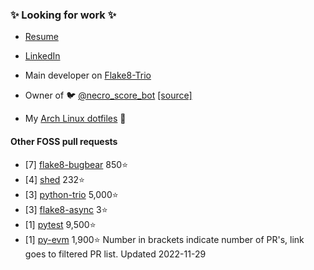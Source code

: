 ### ✨ Looking for work ✨
* [Resume](https://github.com/jakkdl/resume/raw/main/john_litborn_resume.pdf)  
* [LinkedIn](https://www.linkedin.com/in/john-litborn-6a2a36139/)


* Main developer on [Flake8-Trio](https://github.com/Zac-HD/flake8-trio)
* Owner of :bird: [@necro_score_bot](https://twitter.com/necro_score_bot) [[source]](https://github.com/jakkdl/necro_score_bot)
* My [Arch Linux dotfiles](https://github.com/jakkdl/dotfiles) 🐧

#### Other FOSS pull requests
* [7] [flake8-bugbear](https://github.com/PyCQA/flake8-bugbear/pulls?q=is%3Apr+author%3A%40me) 850⭐
* [4] [shed](https://github.com/Zac-HD/shed/pulls?q=is%3Apr+author%3A%40me) 232⭐
* [3] [python-trio](https://github.com/python-trio/trio/pulls?q=is%3Apr+author%3A%40me) 5,000⭐
* [3] [flake8-async](https://github.com/cooperlees/flake8-async/pulls?q=is%3Apr+author%3A%40me) 3⭐
* [1] [pytest](https://github.com/pytest-dev/pytest/pulls?q=is%3Apr+author%3A%40me) 9,500⭐ 
* [1] [py-evm](https://github.com/ethereum/py-evm/pulls?q=is%3Apr+author%3A%40me) 1,900⭐
Number in brackets indicate number of PR's, link goes to filtered PR list. Updated 2022-11-29


<!--
**jakkdl/jakkdl** is a ✨ _special_ ✨ repository because its `README.md` (this file) appears on your GitHub profile.

Here are some ideas to get you started:

- 🔭 I’m currently working on ...
- 🌱 I’m currently learning ...
- 👯 I’m looking to collaborate on ...
- 🤔 I’m looking for help with ...
- 💬 Ask me about ...
- 📫 How to reach me: ...
- 😄 Pronouns: ...
- ⚡ Fun fact: ...
-->
